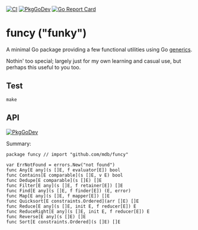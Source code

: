 [![CI](https://github.com/mdb/funcy/actions/workflows/ci.yaml/badge.svg)](https://github.com/mdb/funcy/actions/workflows/ci.yaml) [![PkgGoDev](https://pkg.go.dev/badge/github.com/mdb/funcy)](https://pkg.go.dev/github.com/mdb/funcy) [![Go Report Card](https://goreportcard.com/badge/github.com/mdb/funcy)](https://goreportcard.com/report/github.com/mdb/funcy)

# funcy ("funky")

A minimal Go package providing a few functional utilities using Go [generics](https://go.dev/blog/intro-generics).

Nothin' too special; largely just for my own learning and casual use, but perhaps this useful to you too.

## Test

```
make
```

## API

[![PkgGoDev](https://pkg.go.dev/badge/github.com/mdb/funcy)](https://pkg.go.dev/github.com/mdb/funcy)

Summary:

```
package funcy // import "github.com/mdb/funcy"

var ErrNotFound = errors.New("not found")
func Any[E any](s []E, f evaluator[E]) bool
func Contains[E comparable](s []E, v E) bool
func Dedupe[E comparable](s []E) []E
func Filter[E any](s []E, f retainer[E]) []E
func Find[E any](s []E, f finder[E]) (E, error)
func Map[E any](s []E, f mapper[E]) []E
func Quicksort[E constraints.Ordered](arr []E) []E
func Reduce[E any](s []E, init E, f reducer[E]) E
func ReduceRight[E any](s []E, init E, f reducer[E]) E
func Reverse[E any](s []E) []E
func Sort[E constraints.Ordered](s []E) []E
```
